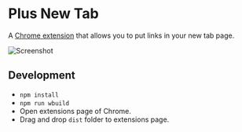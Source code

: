 # Plus New Tab

A [Chrome extension](https://chrome.google.com/webstore/detail/plus-new-tab/capadmendafocaabodcnhijjbmiaohne) that allows you to put links in your new tab page.

![Screenshot](https://i.imgur.com/6mfVDyo.png)

## Development

- `npm install`
- `npm run wbuild`
- Open extensions page of Chrome.
- Drag and drop `dist` folder to extensions page.
